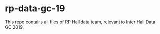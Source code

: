 # rp-data-gc-19
This repo contains all files of RP Hall data team, relevant to Inter Hall Data GC 2019.

